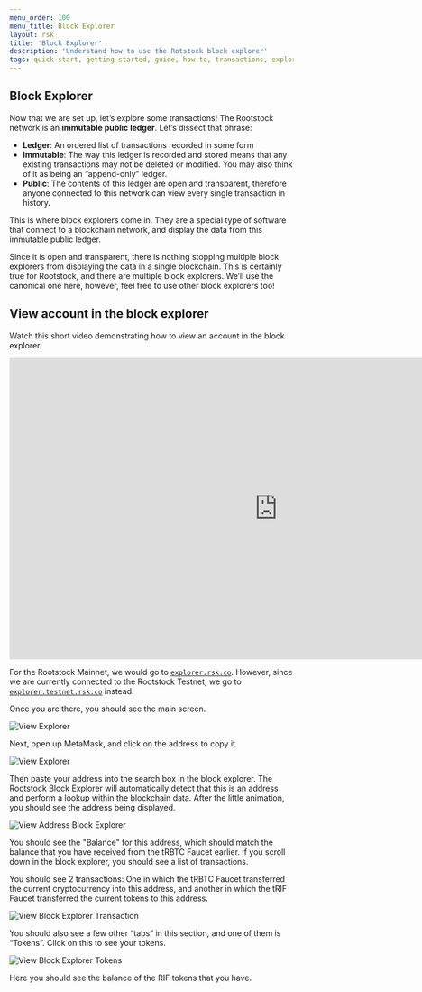 ```yaml
---
menu_order: 100
menu_title: Block Explorer
layout: rsk
title: 'Block Explorer'
description: 'Understand how to use the Rotstock block explorer'
tags: quick-start, getting-started, guide, how-to, transactions, explorer, bitcoin, rsk, peer-to-peer, merged-mining, blockchain, powpeg
---
```

## Block Explorer

Now that we are set up, let’s explore some transactions!
The Rootstock network is an **immutable public ledger**.
Let’s dissect that phrase:

- **Ledger**: An ordered list of transactions recorded in some form
- **Immutable**: The way this ledger is recorded and stored means that any existing transactions may not be deleted or modified. You may also think of it as being an “append-only” ledger.
- **Public**: The contents of this ledger are open and transparent, therefore anyone connected to this network can view every single transaction in history.

This is where block explorers come in.
They are a special type of software that connect to a blockchain network, and display the data from this immutable public ledger.

Since it is open and transparent, there is nothing stopping multiple block explorers from displaying the data in a single blockchain. This is certainly true for Rootstock, and there are multiple block explorers. We’ll use the canonical one here, however, feel free to use other block explorers too!

## View account in the block explorer

Watch this short video demonstrating how to view an account in the block explorer.

<div class="video-container">
  <iframe width="949" height="534" src="https://www.youtube.com/embed/p-q7NBmEqBo" frameborder="0" allow="accelerometer; autoplay; encrypted-media; gyroscope; picture-in-picture" allowfullscreen></iframe>
</div>

For the Rootstock Mainnet, we would go to [`explorer.rsk.co`](https://explorer.rsk.co/).
However, since we are currently connected to the Rootstock Testnet, we go to [`explorer.testnet.rsk.co`](https://explorer.testnet.rsk.co/) instead.

Once you are there, you should see the main screen.

![View Explorer](/assets/img/guides/quickstart/transactions/explorer.png)

Next, open up MetaMask, and click on the address to copy it.

![View Explorer](/assets/img/guides/quickstart/transactions/metamask_address.png)

Then paste your address into the search box in the block explorer. The Rootstock Block Explorer will automatically detect that this is an address and perform a lookup within the blockchain data. After the little animation, you should see the address being displayed.

![View Address Block Explorer](/assets/img/guides/quickstart/transactions/view_address_block_explorer.png)

You should see the "Balance" for this address, which should match the balance that you have received from the tRBTC Faucet earlier. If you scroll down in the block explorer, you should see a list of transactions.

You should see 2 transactions: One in which the tRBTC Faucet transferred the current cryptocurrency into this address, and another in which the tRIF Faucet transferred the current tokens to this address.

![View Block Explorer Transaction](/assets/img/guides/quickstart/transactions/explorer_transactions.png)

You should also see a few other “tabs” in this section, and one of them is “Tokens”. Click on this to see your tokens.

![View Block Explorer Tokens](/assets/img/guides/quickstart/transactions/explorer_token.png)

Here you should see the balance of the RIF tokens that you have.
